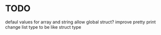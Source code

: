 # TODO
defaul values for array and string
allow global struct?
improve pretty print
change list type to be like struct type

